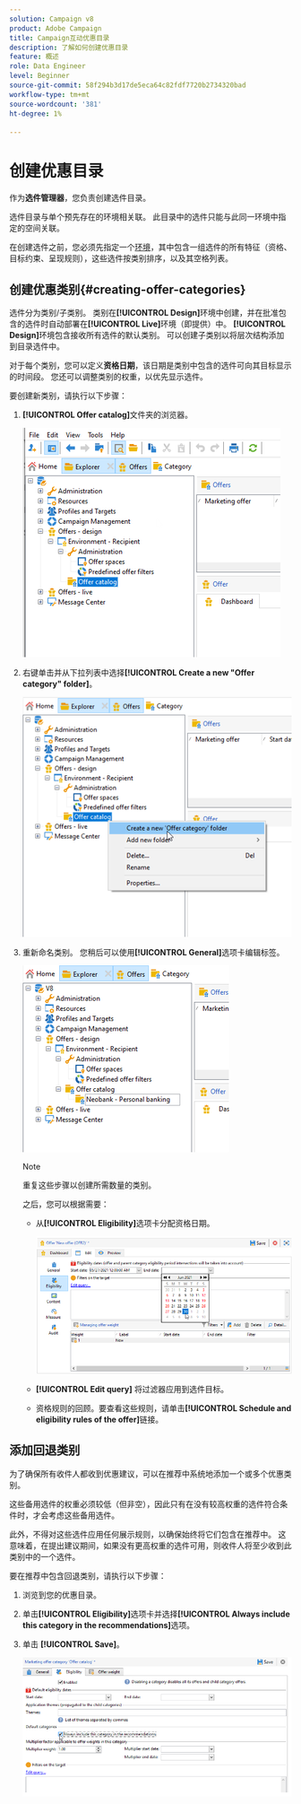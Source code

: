 ```yaml
---
solution: Campaign v8
product: Adobe Campaign
title: Campaign互动优惠目录
description: 了解如何创建优惠目录
feature: 概述
role: Data Engineer
level: Beginner
source-git-commit: 58f294b3d17de5eca64c82fdf7720b2734320bad
workflow-type: tm+mt
source-wordcount: '381'
ht-degree: 1%

---
```


# 创建优惠目录

作为&#x200B;**选件管理器**，您负责创建选件目录。

选件目录与单个预先存在的环境相关联。 此目录中的选件只能与此同一环境中指定的空间关联。

在创建选件之前，您必须先指定一个[环境](interaction-env.md)，其中包含一组选件的所有特征（资格、目标约束、呈现规则），这些选件按类别排序，以及其空格列表。

## 创建优惠类别{#creating-offer-categories}

选件分为类别/子类别。 类别在&#x200B;**[!UICONTROL Design]**&#x200B;环境中创建，并在批准包含的选件时自动部署在&#x200B;**[!UICONTROL Live]**&#x200B;环境（即提供）中。 **[!UICONTROL Design]**&#x200B;环境包含接收所有选件的默认类别。 可以创建子类别以将层次结构添加到目录选件中。

对于每个类别，您可以定义&#x200B;**资格日期**，该日期是类别中包含的选件可向其目标显示的时间段。 您还可以调整类别的权重，以优先显示选件。

要创建新类别，请执行以下步骤：

1. **[!UICONTROL Offer catalog]**&#x200B;文件夹的浏览器。

   ![](assets/offer_cat_create_001.png)

1. 右键单击并从下拉列表中选择&#x200B;**[!UICONTROL Create a new "Offer category" folder]**。

   ![](assets/offer_cat_create_002.png)

1. 重新命名类别。 您稍后可以使用&#x200B;**[!UICONTROL General]**&#x200B;选项卡编辑标签。

   ![](assets/offer_cat_create_003.png)

   >[!NOTE]
   >
   >重复这些步骤以创建所需数量的类别。

   之后，您可以根据需要：

   * 从&#x200B;**[!UICONTROL Eligibility]**&#x200B;选项卡分配资格日期。

      ![](assets/offer_cat_create_004.png)

   * **[!UICONTROL Edit query]** 将过滤器应用到选件目标。

   * 资格规则的回顾。要查看这些规则，请单击&#x200B;**[!UICONTROL Schedule and eligibility rules of the offer]**&#x200B;链接。

## 添加回退类别

为了确保所有收件人都收到优惠建议，可以在推荐中系统地添加一个或多个优惠类别。

这些备用选件的权重必须较低（但非空），因此只有在没有较高权重的选件符合条件时，才会考虑这些备用选件。

此外，不得对这些选件应用任何展示规则，以确保始终将它们包含在推荐中。 这意味着，在提出建议期间，如果没有更高权重的选件可用，则收件人将至少收到此类别中的一个选件。

要在推荐中包含回退类别，请执行以下步骤：

1. 浏览到您的优惠目录。
1. 单击&#x200B;**[!UICONTROL Eligibility]**&#x200B;选项卡并选择&#x200B;**[!UICONTROL Always include this category in the recommendations]**&#x200B;选项。
1. 单击 **[!UICONTROL Save]**。

   ![](assets/offer_cat_default_001.png)

